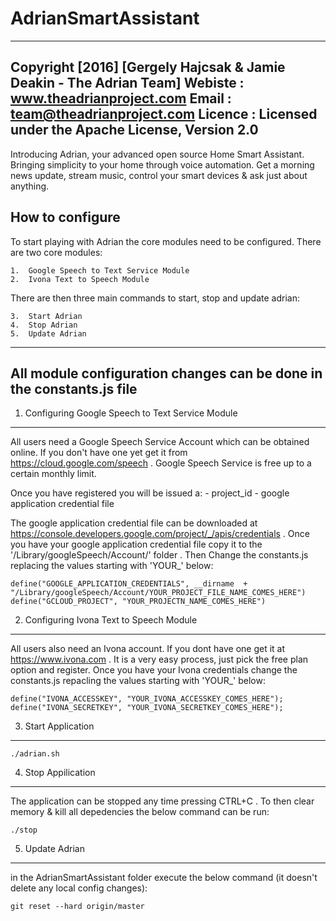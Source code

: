 
# AdrianSmartAssistant

--------------------------------------------------------------------------
Copyright [2016] [Gergely Hajcsak & Jamie Deakin - The Adrian Team]
Webiste : www.theadrianproject.com
Email : team@theadrianproject.com
Licence : Licensed under the Apache License, Version 2.0
--------------------------------------------------------------------------


Introducing Adrian, your advanced open source Home Smart Assistant. Bringing simplicity to your home through voice automation. 
Get a morning news update, stream music, control your smart devices & ask just about anything. 


How to configure 
--------------------------------------------------------------------------

To start playing with Adrian the core modules need to be configured.
There are two core modules:

	1.  Google Speech to Text Service Module
	2.  Ivona Text to Speech Module

There are then three main commands to start, stop and update adrian:

	3.  Start Adrian
	4.  Stop Adrian
	5.  Update Adrian

--------------------------------------------------------------------------
All module configuration changes can be done in the constants.js file
--------------------------------------------------------------------------

1. Configuring Google Speech to Text Service Module
--------------------------------------------------------------------------

All users need a Google Speech Service Account which can be obtained
online. If you don't have one yet get it from https://cloud.google.com/speech .
Google Speech Service is free up to a certain monthly limit. 

Once you have registered you will be issued a:
	- project_id 
	- google application credential file

The google application credential file can be downloaded at https://console.developers.google.com/project/_/apis/credentials .
Once you have your google application credential file copy it to the '/Library/googleSpeech/Account/' folder .
Then Change the constants.js replacing the values starting with 'YOUR_' below:

	define("GOOGLE_APPLICATION_CREDENTIALS", __dirname  + "/Library/googleSpeech/Account/YOUR_PROJECT_FILE_NAME_COMES_HERE")
	define("GCLOUD_PROJECT", "YOUR_PROJECTN_NAME_COMES_HERE")


2. Configuring Ivona Text to Speech Module
--------------------------------------------------------------------------

All users also need an Ivona account.  If you dont have one get it at  https://www.ivona.com .
It is a very easy process, just pick the free plan option and register.
Once you have your Ivona credentials change the constants.js repacling the values starting with 'YOUR_' below:

	define("IVONA_ACCESSKEY", "YOUR_IVONA_ACCESSKEY_COMES_HERE");
	define("IVONA_SECRETKEY", "YOUR_IVONA_SECRETKEY_COMES_HERE");


3.  Start Application
--------------------------------------------------------------------------

	./adrian.sh

4.  Stop Appilication
--------------------------------------------------------------------------

The application can be stopped any time pressing CTRL+C .
To then clear memory & kill all depedencies the below command can be run:

	./stop


5. Update Adrian
--------------------------------------------------------------------------

in the AdrianSmartAssistant folder execute the below command (it doesn't delete any local config changes):

	git reset --hard origin/master


